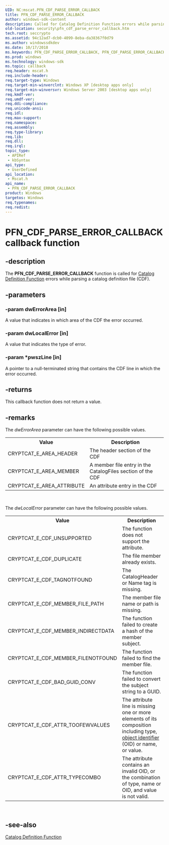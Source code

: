 ```yaml
---
UID: NC:mscat.PFN_CDF_PARSE_ERROR_CALLBACK
title: PFN_CDF_PARSE_ERROR_CALLBACK
author: windows-sdk-content
description: Called for Catalog Definition Function errors while parsing a catalog definition file (CDF).
old-location: security\pfn_cdf_parse_error_callback.htm
tech.root: seccrypto
ms.assetid: 94c12ad7-dcb0-4099-8eba-da38367f0d79
ms.author: windowssdkdev
ms.date: 10/17/2018
ms.keywords: PFN_CDF_PARSE_ERROR_CALLBACK, PFN_CDF_PARSE_ERROR_CALLBACK callback, PFN_CDF_PARSE_ERROR_CALLBACK callback function [Security], mscat/PFN_CDF_PARSE_ERROR_CALLBACK, security.pfn_cdf_parse_error_callback
ms.prod: windows
ms.technology: windows-sdk
ms.topic: callback
req.header: mscat.h
req.include-header: 
req.target-type: Windows
req.target-min-winverclnt: Windows XP [desktop apps only]
req.target-min-winversvr: Windows Server 2003 [desktop apps only]
req.kmdf-ver: 
req.umdf-ver: 
req.ddi-compliance: 
req.unicode-ansi: 
req.idl: 
req.max-support: 
req.namespace: 
req.assembly: 
req.type-library: 
req.lib: 
req.dll: 
req.irql: 
topic_type:
 - APIRef
 - kbSyntax
api_type:
 - UserDefined
api_location:
 - Mscat.h
api_name:
 - PFN_CDF_PARSE_ERROR_CALLBACK
product: Windows
targetos: Windows
req.typenames: 
req.redist: 
---
```


# PFN_CDF_PARSE_ERROR_CALLBACK callback function


## -description


The <b>PFN_CDF_PARSE_ERROR_CALLBACK</b> function is called for <a href="cryptography_functions.htm">Catalog Definition Function</a> errors while parsing a catalog definition file (CDF).


## -parameters




### -param dwErrorArea [in]

A value that indicates in which area of the CDF the error occurred.


### -param dwLocalError [in]

A value that indicates the type of error.


### -param *pwszLine [in]

A pointer to a null-terminated string that contains the CDF line in which the error occurred.


## -returns



This callback function does not return a value.




## -remarks



The <i>dwErrorArea</i> parameter can have the following possible values.

<table>
<tr>
<th>Value</th>
<th>Description</th>
</tr>
<tr>
<td>CRYPTCAT_E_AREA_HEADER</td>
<td>The header section of the CDF</td>
</tr>
<tr>
<td>CRYPTCAT_E_AREA_MEMBER</td>
<td>A member file entry in the CatalogFiles section of the CDF</td>
</tr>
<tr>
<td>CRYPTCAT_E_AREA_ATTRIBUTE</td>
<td>An attribute entry in the CDF</td>
</tr>
</table>
 

The <i>dwLocalError</i> parameter can have the following possible values.

<table>
<tr>
<th>Value</th>
<th>Description</th>
</tr>
<tr>
<td>CRYPTCAT_E_CDF_UNSUPPORTED</td>
<td>The function does not support the attribute.</td>
</tr>
<tr>
<td>CRYPTCAT_E_CDF_DUPLICATE</td>
<td>The file member already exists.</td>
</tr>
<tr>
<td>CRYPTCAT_E_CDF_TAGNOTFOUND</td>
<td>The CatalogHeader or Name tag is missing.</td>
</tr>
<tr>
<td>CRYPTCAT_E_CDF_MEMBER_FILE_PATH</td>
<td>The member file name or path is missing.</td>
</tr>
<tr>
<td>CRYPTCAT_E_CDF_MEMBER_INDIRECTDATA</td>
<td>The function failed to create a hash of the member subject.</td>
</tr>
<tr>
<td>CRYPTCAT_E_CDF_MEMBER_FILENOTFOUND</td>
<td>The function failed to find the member file.</td>
</tr>
<tr>
<td>CRYPTCAT_E_CDF_BAD_GUID_CONV</td>
<td>The function failed to convert the subject string to a GUID.</td>
</tr>
<tr>
<td>CRYPTCAT_E_CDF_ATTR_TOOFEWVALUES</td>
<td>The attribute line is missing one or more elements of its composition including type, <a href="https://msdn.microsoft.com/e6be8932-015e-4058-b249-1671b3fea521">object identifier</a> (OID) or name, or value.</td>
</tr>
<tr>
<td>CRYPTCAT_E_CDF_ATTR_TYPECOMBO</td>
<td>The attribute contains an invalid OID, or the combination of type, name or OID, and value is not valid.</td>
</tr>
</table>
 




## -see-also




<a href="cryptography_functions.htm">Catalog Definition Function</a>
 

 

